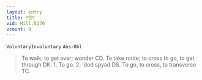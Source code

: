 ```yaml
---
layout: entry
title: བགྲོད་
vid: Hill:0270
vcount: 0
---
```

`VoluntaryInvoluntary` `Abs-Obl`
> To walk; to get over; wonder CD\.
 To take route; to cross to go, to get through DK\.
1\.
 To go\.
 2\.
 'dod spyad DS\.
To go, to cross, to transverse TC\.

